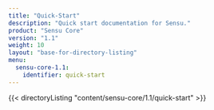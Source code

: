 ```yaml
---
title: "Quick-Start"
description: "Quick start documentation for Sensu."
product: "Sensu Core"
version: "1.1"
weight: 10
layout: "base-for-directory-listing"
menu:
  sensu-core-1.1:
    identifier: quick-start
---
```


{{< directoryListing "content/sensu-core/1.1/quick-start" >}}
